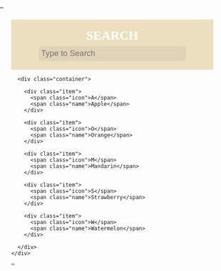 '''
<!doctype html>
<html>
<head>
	<meta charset="utf-8">
	<title>test page</title>
</head>
<!doctype html>
<html>
<head>
	<meta charset="utf-8">
	<title>test page</title>
	<style>
		body{
  margin: 0;
  padding: 0;
  font-family: "Montserrat";
}
.searchbox{
  width: 90%;
  margin: 10px auto;
}
.header{
  background: #ECDFBF;
  overflow: hidden;
  padding: 20px;
  text-align: center;
}
.header h1{
  text-transform: uppercase;
  color: white;
  margin: 0;
  margin-bottom: 8px;
}
#value{
  border: none;
  background: #E0D3B6;
  padding: 6px;
  font-size: 18px;
  width: 80%;
  border-radius: 6px;
  color: white;
}
#value:focus{
  outline: none;
}
.container{
  background: #FFFFF5;
  padding: 1%;
}
.item{
  margin: 3% 0px;
  display: flex;
  align-items: center;
}
.icon{
  width: 25px;
  height: 25px;
  background: #E0D3B6;
  color: white;
  font-size: 15px;
  text-align: center;
  line-height: 25px;
  border-radius: 50%;
  margin-right: 8px;
}
.name{
  font-size: 17px;
  font-weight: 470;
  color: #333;
}
	</style>
	
</head>
<body>
   <div class="searchbox">
      <div class="header">
        <h1>Search</h1>
        <input onkeyup="filter()" type="text" id="value" placeholder="Type to Search">
      </div>

      <div class="container">

        <div class="item">
          <span class="icon">A</span>
          <span class="name">Apple</span>
        </div>

        <div class="item">
          <span class="icon">O</span>
          <span class="name">Orange</span>
        </div>

        <div class="item">
          <span class="icon">M</span>
          <span class="name">Mandarin</span>
        </div>

        <div class="item">
          <span class="icon">S</span>
          <span class="name">Strawberry</span>
        </div>

        <div class="item">
          <span class="icon">W</span>
          <span class="name">Watermelon</span>
        </div>

      </div>
    </div>
<script type="text/javascript">
      function filter(){

        var value, name, item, i;

        value = document.getElementById("value").value.toUpperCase();
        item = document.getElementsByClassName("item");

        for(i=0;i<item.length;i++){
          name = item[i].getElementsByClassName("name");
          if(name[0].innerHTML.toUpperCase().indexOf(value) > -1){
            item[i].style.display = "flex";
          }else{
            item[i].style.display = "none";
          }
        }
      }
</script>
</body>

</html>
</html>
'''
